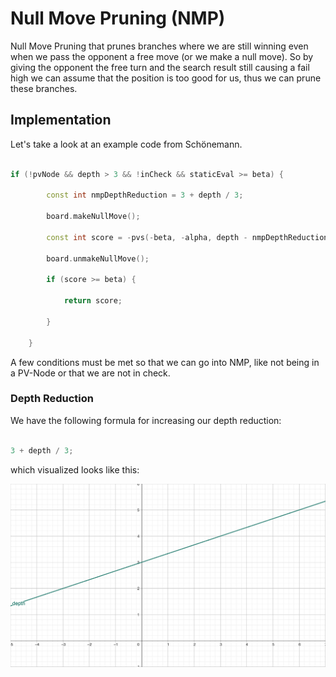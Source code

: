 # Null Move Pruning (NMP)

Null Move Pruning that prunes branches where we are still winning even when we pass the opponent a free move (or we make a null move). So by giving the opponent the free turn and the search result still causing a fail high we can assume that the position is too good for us, thus we can prune these branches.

## Implementation 

Let's take a look at an example code from Schönemann.

```c++

if (!pvNode && depth > 3 && !inCheck && staticEval >= beta) {

        const int nmpDepthReduction = 3 + depth / 3;

        board.makeNullMove();

        const int score = -pvs(-beta, -alpha, depth - nmpDepthReduction, ply + 1, board, !cutNode);

        board.unmakeNullMove();

        if (score >= beta) {

            return score;

        }

    }

```

A few conditions must be met so that we can go into NMP, like not being in a PV-Node or that we are not in check. 

### Depth Reduction

We have the following formula for increasing our depth reduction:

```c++

3 + depth / 3;

```

which visualized looks like this:

![](../resources/nmpDepthScaling.png)




